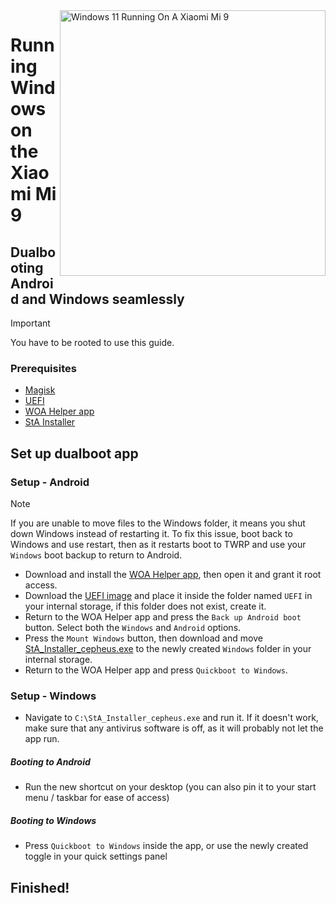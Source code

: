 <img align="right" src="https://raw.githubusercontent.com/woacepheus/Port-Windows-11-Xiaomi-Mi-9/main/cepheus.png" width="425" alt="Windows 11 Running On A Xiaomi Mi 9">

# Running Windows on the Xiaomi Mi 9

## Dualbooting Android and Windows seamlessly
> [!IMPORTANT]
> You have to be rooted to use this guide.

### Prerequisites
- [Magisk](https://github.com/topjohnwu/Magisk/releases/latest)
- [UEFI](https://github.com/woacepheus/Port-Windows-11-Xiaomi-Mi-9/releases/download/1.2/MuCepheusDisableSecureBoot.img)
- [WOA Helper app](https://github.com/woacepheus/Port-Windows-11-Xiaomi-Mi-9/releases/download/Dualboot/woahelper.apk)
- [StA Installer](https://github.com/woacepheus/Port-Windows-11-Xiaomi-Mi-9/releases/download/Dualboot/StA_Installer_cepheus.exe)

## Set up dualboot app

### Setup - Android
> [!NOTE]
> If you are unable to move files to the Windows folder, it means you shut down Windows instead of restarting it. To fix this issue, boot back to Windows and use restart, then as it restarts boot to TWRP and use your `Windows` boot backup to return to Android.

- Download and install the [WOA Helper app](https://github.com/woacepheus/Port-Windows-11-Xiaomi-Mi-9/releases/download/Dualboot/woahelper.apk), then open it and grant it root access.
- Download the [UEFI image](https://github.com/woacepheus/Port-Windows-11-Xiaomi-Mi-9/releases/download/1.2/MuCepheusDisableSecureBoot.img) and place it inside the folder named `UEFI` in your internal storage, if this folder does not exist, create it.
- Return to the WOA Helper app and press the `Back up Android boot` button. Select both the `Windows` and `Android` options.
- Press the `Mount Windows` button, then download and move [StA_Installer_cepheus.exe](https://github.com/woacepheus/Port-Windows-11-Xiaomi-Mi-9/releases/download/Dualboot/StA_Installer_cepheus.exe) to the newly created `Windows` folder in your internal storage.
- Return to the WOA Helper app and press `Quickboot to Windows`.

### Setup - Windows
- Navigate to `C:\StA_Installer_cepheus.exe` and run it. If it doesn't work, make sure that any antivirus software is off, as it will probably not let the app run.

##### Booting to Android
  - Run the new shortcut on your desktop (you can also pin it to your start menu / taskbar for ease of access)

##### Booting to Windows
  - Press `Quickboot to Windows` inside the app, or use the newly created toggle in your quick settings panel
  
## Finished!
